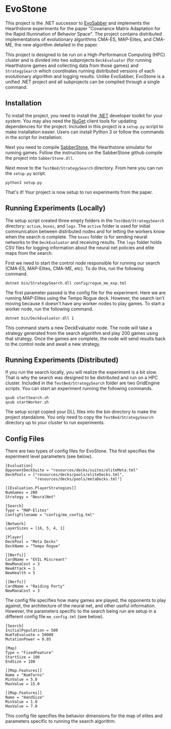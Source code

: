 # EvoStone

This project is the .NET successor to [EvoSabber](https://github.com/tehqin/EvoSabber) and implements the Hearthstone experiments for the paper "Covariance Matrix Adaptation for the Rapid Illumination of Behavior Space". The project contains distributed implementations of evolutionary algorithms CMA-ES, MAP-Elites, and CMA-ME, the new algorithm detailed in the paper. 

This project is designed to be run on a High-Performance Computing (HPC) cluster and is divided into two subprojects `DeckEvaluator` (for running Hearthstone games and collecting data from those games) and `StrategySearch` which coordinates running distributed versions of each evolutionary algorithm and logging results. Unlike EvoSabber, EvoStone is a unified .NET project and all subprojects can be compiled through a single command.

## Installation
To install the project, you need to install the [.NET](https://dotnet.microsoft.com/download) developer toolkit for your system. You may also need the [NuGet](https://docs.microsoft.com/en-us/nuget/install-nuget-client-tools) client tools for updating dependencies for the project. Included in this project is a `setup.py` script to make installation easier. Users can install Python 3 or follow the commands in the script for installation.

Next you need to compile [SabberStone](https://github.com/HearthSim/SabberStone), the Hearthstone simulator for running games. Follow the instructions on the SabberStone github compile the project into `SabberStone.dll`.

Next move to the `TestBed/StrategySearch` directory. From here you can run the `setup.py` script.

```
python3 setup.py
```
That's it! Your project is now setup to run experiments from the paper.

## Running Experiments (Locally)

The setup script created three empty folders in the `TestBed/StrategySearch` directory: `active`, `boxes`, and `logs`. The `active` folder is used for initial communication between distributed nodes and for letting the workers know when the search is complete. The `boxes` folder is for sending neural networks to the `DeckEvaluator` and receiving results. The `logs` folder holds CSV files for logging information about the neural net policies and elite maps from the search. 

First we need to start the control node responsible for running our search (CMA-ES, MAP-Elites, CMA-ME, etc). To do this, run the following command.

```
dotnet bin/StrategySearch.dll config/rogue_me_exp.tml
```

The first parameter passed is the config file for the experiment. Here we are running MAP-Elites using the Tempo Rogue deck. However, the search isn't moving because it doesn't have any worker nodes to play games. To start a worker node, run the following command.

```
dotnet bin/DeckEvaluator.dll 1
```

This command starts a new DeckEvaluator node. The node will take a strategy generated from the search algorithm and play 200 games using that strategy. Once the games are complete, the node will send results back to the control node and await a new strategy.

## Running Experiments (Distributed)

If you run the search locally, you will realize the experiment is a bit slow. That is why the search was designed to be distributed and run on a HPC cluster. Included in the `TestBed/StrategySearch` folder are two GridEngine scripts. You can start an experiment running the following commands.

```
qsub startSearch.sh
qsub startWorker.sh
```

The setup script copied your DLL files into the bin directory to make the project standalone. You only need to copy the `TestBed/StrategySearch` directory up to your cluster to run experiments.

## Config Files

There are two types of config files for EvoStone. The first specifies the experiment level parameters (see below).

```
[Evaluation]
OpponentDeckSuite = "resources/decks/suites/eliteMeta.tml"
DeckPools = ["resources/decks/pools/eliteDecks.tml",
             "resources/decks/pools/metaDecks.tml"]

[[Evaluation.PlayerStrategies]]
NumGames = 200
Strategy = "NeuralNet"

[Search]
Type = "MAP-Elites"
ConfigFilename = "config/me_config.tml"

[Network]
LayerSizes = [16, 5, 4, 1]

[Player]
DeckPool = "Meta Decks"
DeckName = "Tempo Rogue"

[[Nerfs]]
CardName = "EVIL Miscreant"
NewManaCost = 3
NewAttack = 1
NewHealth = 5

[[Nerfs]]
CardName = "Raiding Party"
NewManaCost = 3
```

The config file specifies how many games are played, the opponents to play against, the architecture of the neural net, and other useful information. However, the parameters specific to the search being run are setup in a different config file `me_config.tml` (see below).

```
[Search]
InitialPopulation = 500
NumToEvaluate = 50000
MutationPower = 0.05

[Map]
Type = "FixedFeature"
StartSize = 100
EndSize = 100

[[Map.Features]]
Name = "NumTurns"
MinValue = 5.0
MaxValue = 15.0

[[Map.Features]]
Name = "HandSize"
MinValue = 1.0
MaxValue = 7.0
```

This config file specifies the behavior dimensions for the map of elites and parameters specific to running the search algorithm.
